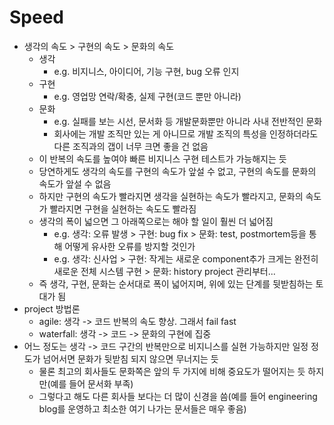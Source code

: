 # Speed
* 생각의 속도 > 구현의 속도 > 문화의 속도
  * 생각
    * e.g. 비지니스, 아이디어, 기능 구현, bug 오류 인지
  * 구현
    * e.g. 영업망 연락/확충, 실제 구현(코드 뿐만 아니라)
  * 문화
    * e.g. 실패를 보는 시선, 문서화 등 개발문화뿐만 아니라 사내 전반적인 문화
    * 회사에는 개발 조직만 있는 게 아니므로 개발 조직의 특성을 인정하더라도 다른 조직과의 갭이 너무 크면 좋을 건 없음
  * 이 반복의 속도를 높여야 빠른 비지니스 구현 테스트가 가능해지는 듯
  * 당연하게도 생각의 속도를 구현의 속도가 앞설 수 없고, 구현의 속도를 문화의 속도가 앞설 수 없음
  * 하지만 구현의 속도가 빨라지면 생각을 실현하는 속도가 빨라지고, 문화의 속도가 빨라지면 구현을 실현하는 속도도 빨라짐
  * 생각의 폭이 넓으면 그 아래쪽으로는 해야 할 일이 훨씬 더 넓어짐
    * e.g. 생각: 오류 발생 > 구현: bug fix > 문화: test, postmortem등을 통해 어떻게 유사한 오류를 방지할 것인가
    * e.g. 생각: 신사업 > 구현: 작게는 새로운 component추가 크게는 완전히 새로운 전체 시스템 구현 > 문화: history project 관리부터...
  * 즉 생각, 구현, 문화는 순서대로 폭이 넓어지며, 위에 있는 단계를 뒷받침하는 토대가 됨
* project 방법론
  * agile: 생각 -> 코드 반복의 속도 향상. 그래서 fail fast
  * waterfall: 생각 -> 코드 -> 문화의 구현에 집중
* 어느 정도는 생각 -> 코드 구간의 반복만으로 비지니스를 실현 가능하지만 일정 정도가 넘어서면 문화가 뒷받침 되지 않으면 무너지는 듯
  * 물론 최고의 회사들도 문화쪽은 앞의 두 가지에 비해 중요도가 떨어지는 듯 하지만(예를 들어 문서화 부족)
  * 그렇다고 해도 다른 회사들 보다는 더 많이 신경을 씀(예를 들어 engineering blog를 운영하고 최소한 여기 나가는 문서들은 매우 좋음)
